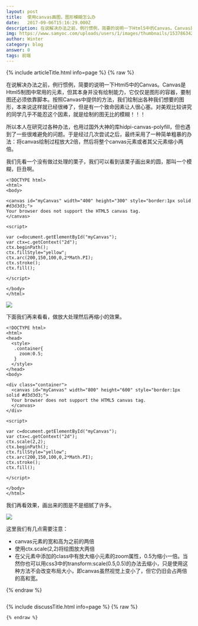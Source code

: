 ```yaml
---
layout: post
title:  使用canvas画图，图形模糊怎么办
date:   2017-09-06T15:16:29.000Z
description: 在说解决办法之前，例行惯例，简要的说明一下Html5中的Canvas。Canvas是Html5制图中常用的元素，但其本身并没有绘制能力，它仅仅是图形的容器，要制...
img: https://www.samyoc.com/uploads/users/1/images/thumbnails/1537863426552.png
author: Winter
category: blog
answer: 0
tags: 前端
---
```

<div class="article-root">
  <div class="article">
    {% include articleTitle.html info=page %}
    {% raw %}
    <div class="article-content"><p>在说解决办法之前，例行惯例，简要的说明一下Html5中的Canvas。Canvas是Html5制图中常用的元素，但其本身并没有绘制能力，它仅仅是图形的容器，要制图还必须依靠脚本。按照Canvas中提供的方法，我们绘制出各种我们想要的图形，本来说这样就已经很棒了，但是有一个致命因素让人很心塞。对美观比较讲究的同学几乎不能忍这个因素，就是绘制的图无比的模糊！！！</p>

<p>所以本人在研究过各种办法，也用过国外大神的库hidpi-canvas-polyfill，但也遇到了一些很难避免的问题。于是经过几次尝试之后，最终采用了一种简单粗暴的办法：将canvas绘制过程放大2倍，然后将整个canvas元素或者其父元素缩小两倍。</p>

<p>我们先看一个没有做过处理的栗子，我们可以看到该栗子画出来的圆，那叫一个模糊，巨丑啊。</p>

<pre>
<code>&lt;!DOCTYPE html&gt;
&lt;html&gt;
&lt;body&gt;

&lt;canvas id=&quot;myCanvas&quot; width=&quot;400&quot; height=&quot;300&quot; style=&quot;border:1px solid #d3d3d3;&quot;&gt;
Your browser does not support the HTML5 canvas tag.
&lt;/canvas&gt;

&lt;script&gt;

var c=document.getElementById(&quot;myCanvas&quot;);
var ctx=c.getContext(&quot;2d&quot;);
ctx.beginPath();
ctx.fillStyle=&quot;yellow&quot;;
ctx.arc(200,150,100,0,2*Math.PI);
ctx.stroke();
ctx.fill();

&lt;/script&gt; 

&lt;/body&gt;
&lt;/html&gt;</code></pre>

<p><img class="thumb-img" src="https://www.samyoc.com/uploads/users/1/images/1537863360069.png" style="max-width:100%" /></p>

<p>下面我们再来看看，做放大处理然后再缩小的效果。</p>

<pre>
<code>&lt;!DOCTYPE html&gt;
&lt;html&gt;
&lt;head&gt;
  &lt;style&gt;
   .container{
     zoom:0.5;
   }
  &lt;/style&gt;
&lt;/head&gt;
&lt;body&gt;

&lt;div class=&quot;container&quot;&gt;
  &lt;canvas id=&quot;myCanvas&quot; width=&quot;800&quot; height=&quot;600&quot; style=&quot;border:1px solid #d3d3d3;&quot;&gt;
  Your browser does not support the HTML5 canvas tag.
  &lt;/canvas&gt;
&lt;/div&gt;

&lt;script&gt;

var c=document.getElementById(&quot;myCanvas&quot;);
var ctx=c.getContext(&quot;2d&quot;);
ctx.scale(2,2);
ctx.beginPath();
ctx.fillStyle=&quot;yellow&quot;;
ctx.arc(200,150,100,0,2*Math.PI);
ctx.stroke();
ctx.fill();

&lt;/script&gt; 

&lt;/body&gt;
&lt;/html&gt;</code></pre>

<p>我们再看效果，画出来的图是不是细腻了许多。</p>

<p><img class="thumb-img" src="https://www.samyoc.com/uploads/users/1/images/1537863426552.png" style="max-width:100%" /></p>

<p>这里我们有几点需要注意：</p>

<ul>
	<li>canvas元素的宽和高为之前的两倍</li>
	<li>使用ctx.scale(2,2)将绘图放大两倍</li>
	<li>在父元素中添加的class中有放大缩小元素的zoom属性，0.5为缩小一倍。当然你也可以用css3中的transform:scale(0.5,0.5)的办法去缩小，只是使用这种方法不会改变布局大小，即canvas虽然视觉上变小了，但它仍旧会占两倍的高和宽。</li>
</ul>
</div>
    {% endraw %}
  </div>
  <p style="height: 0;width:0;overflow: hidden;"> 第8篇《使用canvas画图，图形模糊怎么办》来自Winter(https://github.com/aiyld/aiyld.github.io)的站点</p>
  <div class="discuss-wrapper">
    {% include discussTitle.html info=page %}
    {% raw %}
    
    {% endraw %}
  </div>
<div>
